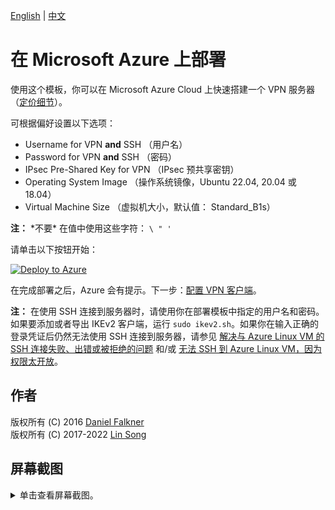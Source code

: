 [English](README.md) | [中文](README-zh.md)

# 在 Microsoft Azure 上部署

使用这个模板，你可以在 Microsoft Azure Cloud 上快速搭建一个 VPN 服务器 （[定价细节](https://azure.microsoft.com/zh-cn/pricing/details/virtual-machines/)）。

可根据偏好设置以下选项：

 - Username for VPN **and** SSH （用户名）
 - Password for VPN **and** SSH （密码）
 - IPsec Pre-Shared Key for VPN （IPsec 预共享密钥）
 - Operating System Image （操作系统镜像，Ubuntu 22.04, 20.04 或 18.04）
 - Virtual Machine Size （虚拟机大小，默认值： Standard_B1s）

**注：** \*不要\* 在值中使用这些字符： `\ " '`

请单击以下按钮开始：

[![Deploy to Azure](../docs/images/azure-deploy-button.png)](https://portal.azure.com/#create/Microsoft.Template/uri/https%3A%2F%2Fraw.githubusercontent.com%2Fhwdsl2%2Fsetup-ipsec-vpn%2Fmaster%2Fazure%2Fazuredeploy.json)

在完成部署之后，Azure 会有提示。下一步：[配置 VPN 客户端](../README-zh.md#下一步)。

**注：** 在使用 SSH 连接到服务器时，请使用你在部署模板中指定的用户名和密码。如果要添加或者导出 IKEv2 客户端，运行 `sudo ikev2.sh`。如果你在输入正确的登录凭证后仍然无法使用 SSH 连接到服务器，请参见 [解决与 Azure Linux VM 的 SSH 连接失败、出错或被拒绝的问题](https://docs.microsoft.com/zh-cn/troubleshoot/azure/virtual-machines/troubleshoot-ssh-connection) 和/或 [无法 SSH 到 Azure Linux VM，因为权限太开放](https://docs.microsoft.com/zh-cn/troubleshoot/azure/virtual-machines/troubleshoot-ssh-permissions-too-open)。

## 作者

版权所有 (C) 2016 [Daniel Falkner](https://github.com/derdanu)   
版权所有 (C) 2017-2022 [Lin Song](https://github.com/hwdsl2)

## 屏幕截图

<details>
<summary>
单击查看屏幕截图。
</summary>

![Azure Custom Deployment](custom_deployment_screenshot.png)
</details>
